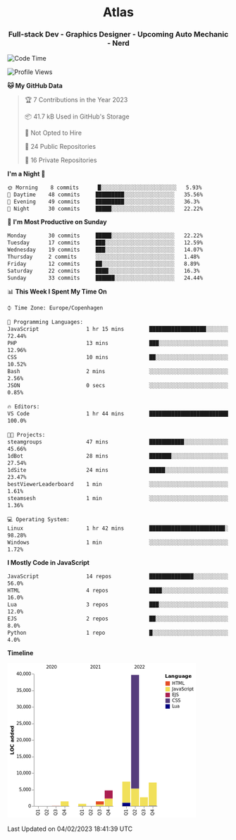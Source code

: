 <h1 align="center">Atlas</h1>
<h3 align="center">Full-stack Dev - Graphics Designer - Upcoming Auto Mechanic - Nerd</h3>

<!--START_SECTION:waka-->
![Code Time](http://img.shields.io/badge/Code%20Time-834%20hrs%2039%20mins-blue)

![Profile Views](http://img.shields.io/badge/Profile%20Views-29-blue)

**🐱 My GitHub Data** 

> 🏆 7 Contributions in the Year 2023
 > 
> 📦 41.7 kB Used in GitHub's Storage 
 > 
> 🚫 Not Opted to Hire
 > 
> 📜 24 Public Repositories 
 > 
> 🔑 16 Private Repositories  
 > 
**I'm a Night 🦉** 

```text
🌞 Morning    8 commits      █░░░░░░░░░░░░░░░░░░░░░░░░   5.93% 
🌆 Daytime    48 commits     █████████░░░░░░░░░░░░░░░░   35.56% 
🌃 Evening    49 commits     █████████░░░░░░░░░░░░░░░░   36.3% 
🌙 Night      30 commits     █████░░░░░░░░░░░░░░░░░░░░   22.22%

```
📅 **I'm Most Productive on Sunday** 

```text
Monday       30 commits     █████░░░░░░░░░░░░░░░░░░░░   22.22% 
Tuesday      17 commits     ███░░░░░░░░░░░░░░░░░░░░░░   12.59% 
Wednesday    19 commits     ███░░░░░░░░░░░░░░░░░░░░░░   14.07% 
Thursday     2 commits      ░░░░░░░░░░░░░░░░░░░░░░░░░   1.48% 
Friday       12 commits     ██░░░░░░░░░░░░░░░░░░░░░░░   8.89% 
Saturday     22 commits     ████░░░░░░░░░░░░░░░░░░░░░   16.3% 
Sunday       33 commits     ██████░░░░░░░░░░░░░░░░░░░   24.44%

```


📊 **This Week I Spent My Time On** 

```text
⌚︎ Time Zone: Europe/Copenhagen

💬 Programming Languages: 
JavaScript               1 hr 15 mins        ██████████████████░░░░░░░   72.44% 
PHP                      13 mins             ███░░░░░░░░░░░░░░░░░░░░░░   12.96% 
CSS                      10 mins             ██░░░░░░░░░░░░░░░░░░░░░░░   10.52% 
Bash                     2 mins              ░░░░░░░░░░░░░░░░░░░░░░░░░   2.56% 
JSON                     0 secs              ░░░░░░░░░░░░░░░░░░░░░░░░░   0.85%

🔥 Editors: 
VS Code                  1 hr 44 mins        █████████████████████████   100.0%

🐱‍💻 Projects: 
steamgroups              47 mins             ███████████░░░░░░░░░░░░░░   45.66% 
1dBot                    28 mins             ███████░░░░░░░░░░░░░░░░░░   27.54% 
1dSite                   24 mins             █████░░░░░░░░░░░░░░░░░░░░   23.47% 
bestViewerLeaderboard    1 min               ░░░░░░░░░░░░░░░░░░░░░░░░░   1.61% 
steamsesh                1 min               ░░░░░░░░░░░░░░░░░░░░░░░░░   1.36%

💻 Operating System: 
Linux                    1 hr 42 mins        ████████████████████████░   98.28% 
Windows                  1 min               ░░░░░░░░░░░░░░░░░░░░░░░░░   1.72%

```

**I Mostly Code in JavaScript** 

```text
JavaScript               14 repos            ██████████████░░░░░░░░░░░   56.0% 
HTML                     4 repos             ████░░░░░░░░░░░░░░░░░░░░░   16.0% 
Lua                      3 repos             ███░░░░░░░░░░░░░░░░░░░░░░   12.0% 
EJS                      2 repos             ██░░░░░░░░░░░░░░░░░░░░░░░   8.0% 
Python                   1 repo              █░░░░░░░░░░░░░░░░░░░░░░░░   4.0%

```


**Timeline**

![Chart not found](https://raw.githubusercontent.com/Atlas7005/Atlas7005/master/charts/bar_graph.png) 


 Last Updated on 04/02/2023 18:41:39 UTC
<!--END_SECTION:waka-->
